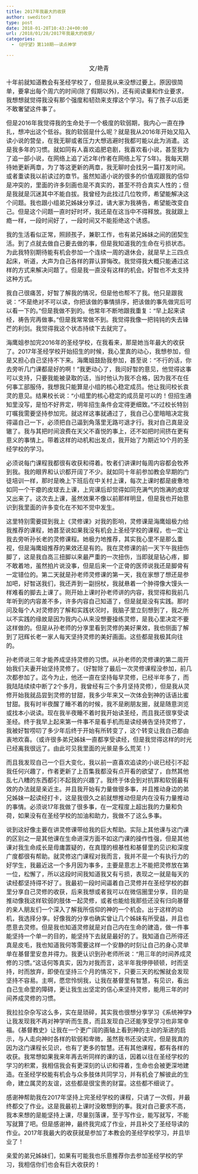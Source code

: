 ```yaml
---
title: 2017年我最大的收获
author: sweditor3
type: post
date: 2018-01-28T10:43:24+00:00
url: /2018/01/28/2017年我最大的收获/
categories:
  - 《@守望》第110期——读点神学

---
```

<p style="text-align: center;">
  <span style="font-size: 12pt;">文/艳青</span>
</p>

<span style="font-size: 12pt;">十年前就知道教会有圣经学校了，但是我从来没想过要上。原因很简单，要拿出每个周六的时间(除了假期以外)，还有阅读量和作业要求，我想想就觉得我没有那个强度和韧劲来支撑这个学习。有了孩子以后更不敢奢望这件事了。</span>

<span style="font-size: 12pt;">但是2016年我觉得我的生命处于一个极度的软弱期，我内心一直在挣扎，想冲出这个低谷。我的软弱是什么呢？就是我从2016年开始又陷入读小说的营垒，在我无聊或者压力大想逃避时我都可能以此为消遣。这是我多年的习惯。就如同有人喜欢追肥皂剧，我喜欢看小说，甚至我为了追一部小说，在网络上追了近2年(作者在网络上写了5年)。我每天期待她更新两章，为了等这更新的两章，我无聊时会找另一篇打发时间。或者重读我以前读过的章节。虽然知道小说的很多的价值观跟我的信仰是冲突的，里面的许多刻画也是不真实的，甚至不符合真实人性的；但是我就是沉迷其中不能自拔。我曾经为此找过几位牧师，希望能解决这个问题。我也跟小组弟兄姊妹分享过，请大家为我祷告，希望能改变自己。但是这个问题一直时好时坏，我还是在这当中不得释放。我就跟上瘾一样，一段时间好了，一段时间又不能拒绝这个诱惑。</span>

<span style="font-size: 12pt;">我的生活看似正常，照顾孩子，兼职工作，也有弟兄姊妹之间的团契生活。到了点就去做自己要去做的事，但是我知道我的生命在亏损状态。为此我特别期待能有机会参加一个连续一周的退休会，就是早上三四点起床，听道，大声为自己各样的罪认罪悔改。我觉得我大概只能通过这样的方式来解决问题了。但是我一直没有这样的机会。好智也不太支持这种方式。</span>

<span style="font-size: 12pt;">我自己很痛苦，好智了解我的情况，但是他也帮不了我。他只是跟我说：“不是绝对不可以读，你把该做的事情排序，把该做的事先做完后可以看一下的。”但是我做不到的。他常年不断地跟我重复：“早上起来读经，祷告完再做事。”但是我常常做不到。我觉得我像一把钝钝的失去锋芒的利剑。我觉得我这个状态持续下去就完了。</span>

<span style="font-size: 12pt;">海鹰姐参加完2016年的圣经学校，在我看来，那是她当年最大的收获了。2017年圣经学校开始招生的时候，我心里真的动心，我想参加，但是又担心自己坚持不下来。海鹰姐鼓励我参加，甚至说：“不行的话，你去旁听几门课都是好的啊！”我更动心了，我问好智的意见，他觉得这事可以支持，只要我能被录取的话，当时他认为我不合格，因为我不在任何事工部服侍，我想我只能算是小组的核心稳定成员。他让我问校长袁灵的意见。结果校长说：“小组里的核心稳定的成员是可以的！但招生通知里没写，是怕不好界定，明年招生条件会定得更细致。”不过校长特别叮嘱我需要坚持参加完。就这样这事就通过了，我自己心里暗暗决定我得逼自己一下，必须把自己逼到角落里无路可退才行。我对自己真是没辙了。我与其把时间浪费在天父不喜悦的事上，还不如把时间挤在更有意义的事情上。带着这样的动机和出发点，我开始了为期近10个月的圣经学校的学习。</span>

<span style="font-size: 12pt;">必须说每门课程我都很有收获和得着。牧者们讲课时每周内容都会牧养到我。我的眼界和认识都开阔了不少。就如同十年前参加教会早期的门徒培训一样，那时是晚上下班后在中关村上课，每次上课时都是疲惫地如同一个干瘪的皮球去上课，上完课后却觉得如同充满气的饱满的皮球又出来了。这次去上课，虽然效果不像以前那样明显，但是我也开始意识到我里面的许多变化在不知不觉中发生。</span>

<span style="font-size: 12pt;">这里特别需要提到我上《灵修课》对我的影响，灵修课是海鹰姐极力给我推荐的课程，她甚至说如果我没有机会上圣经学校的课程，也一定让我去旁听孙长老的灵修课程。她极力地推荐，其实我心里不是那么重视，但是海鹰姐推荐的果效还是有的。我在灵修课的前一天下午我扭伤脚了，这是我自高三扭脚以来最严重的一次扭伤，当即就是钻心疼，脚不敢着地，虽然拍片说没事，但是后来一个正骨的医师说我还是脚骨有一定错位的。第二天就是孙老师灵修课的第一天，我在家想了想还是参加吧，好智送我们，我还弄到一副拐杖，我就悬着一个肿得像大馒头一样难看的脚去上课了。刚开始上课时孙老师讲的内容，我觉得和我前几年听到的内容差不多，许多内容自己知道了，但是就是没有实践。那时问及每个人对灵修的了解和实践状况时，我脑子里立刻想到了，我之所以不实践的缘故是因为我内心从来没想要操练灵修，是我心里决定不要这样做的。但是从孙老师的分享里看到灵修的美好果效，我也侧面了解到了冠辉长老一家人每天坚持灵修的美好画面。这些都是我极其向往的。</span>

<span style="font-size: 12pt;">孙老师说三年才能养成坚持灵修的习惯。从孙老师的灵修课的第二周开始我们夫妻开始坚持灵修了。（好智除了最后一次灵修课程没参加，前几次都参加了。迄今为止，他还一直在坚持每早灵修，已经半年多了，而我陆陆续续中断了2个多月，我曾经有三个多月坚持灵修），但是我从灵修开始我就品尝到灵修的甘甜，我多少年来又一次体会到神的话语比蜜甘甜。我有时半夜醒了睡不着的时候，我不是刷朋友圈，就是随意浏览或找本小说读。现在我半夜睡不着时我开始读圣经，而且我还很享受读圣经。终于我早上起来第一件事不是看手机而是读经祷告坚持灵修了，我被好智唠叨了多少年后终于开始有所转变了，这个转变让我自己都由衷地欢喜。（或许很多弟兄姊妹一直都享受读经，但是我觉得这样的时光已经离我很远了。由此可见我里面的光景是多么荒芜！）</span>

<span style="font-size: 12pt;">而且我发现自己一个巨大变化，我以前一直喜欢追读的小说已经引不起我任何兴趣了，作者更新了上百集我都没有点开看的欲望了，自然其他乱七八糟的东西都引不起我的兴趣了。我终于体会到对抗罪和软弱最有效的办法就是亲近主。并且我开始有力量做很多事，并且推动身边的弟兄姊妹一起读经打卡，这是我很久之前就想推动但是内在没有力量推动的事情。必须说17年我做了很多事，在一定程度上超出我的力量和负荷，如果没有在圣经学校的加油和助力，我做不了这么多事。</span>

<span style="font-size: 12pt;">说到这好像主要在讲灵修课带给我的巨大帮助。实际上其他课与这门课的区别之一是其他课在生命进深方面不如这门课的操作性强，但是其他课对我生命成长是毋庸置疑的，在真理的根基性和基督里的见识和深度广度都很有帮助。就灵修这门课程对我而言，我并不是一个有执行力的好学生，我最近这一个多月因为事多，主要是意志上不能把灵修放在第一位，松懈了，所以这段时间我知道我又有亏损，表现之一就是每天的读经都坚持得不好了。我最初一段时间逼着自己灵修并在圣经学校的群里分享自己灵修的收获，后来我想或者我可以在微信圈里分享，目的是推动像我这样软弱的肢体一起灵修，或者也能给我那些还没有归向基督的亲人朋友们一个深入了解我所信仰的神的一个机会。出于这样的动机，我选择分享。好像我的分享也确实曾让几个姊妹有所受益，并且也愿意去灵修。但是我也知道灵修就是对自己内在生命的建造，做一件事能坚持一个单一的目的，能坚持下去就是最好的了。我知道自己所得还真是皮毛，我也知道我何等需要这样一个安静的时刻让自己的身心灵单单在基督里安息并得力。我更认识到孙老师所说：“用三年的时间养成灵修的习惯。”这话何等真实，因为对我而言，这半年我停停顿顿，时而坚持，时而放弃，即使在坚持三个月的情况下，只要三天的松懈就会发现坚持不容易。主啊，愿您怜悯我，让我在基督里有智慧，有见识，看出自己生命里的障碍，更让我生出坚定的信心来坚持灵修，能用三年的时间养成灵修的习惯。</span>

<span style="font-size: 12pt;">我拉拉杂杂写这么多，实在是琐碎，其实我也很想分享学习《系统神学》让我发现我不再对神学听而生畏，而且发现自己还能享受学习也非常幸福。《基督教史》让我在一个更广阔的画轴上看到神的主动的渐进的启示，与人走向神时各样的软弱和卑微，虽然我书还没读完，但是我真的因为这门课程长见识，也有了更多的智慧。还有其他课程，都有各样的收获。我常想如果我来年再去听同样的课的话，因着以往在圣经学校的学习的积累，我相信我会有更深刻的认识和得着，生命也会被更深地建造。在圣经学校能有机会与众多肢体共同学习，并有机会了解彼此的生命，建立属灵的友谊，这些都是很宝贵的财富。这些都不细说了。</span>

<span style="font-size: 12pt;">感谢神帮助我在2017年坚持上完圣经学校的课程，只请了一次假，并最终都交了作业。这是我最初上课时没敢想到的事。我对自己要求不高，我本来想的是能坚持上课，尽量别落课，至于写作业，能写就写，不能写就算了吧。但是感谢神，最终我完成了作业，并且补交了圣经导读的作业。2017年我最大的收获就是参加了本教会的圣经学校学习，并且毕业了！</span>

<span style="font-size: 12pt;">亲爱的弟兄姊妹们，如果有可能我也乐意推荐你去参加圣经学校的学习，我相信你们也会有巨大收获的！</span>

&nbsp;